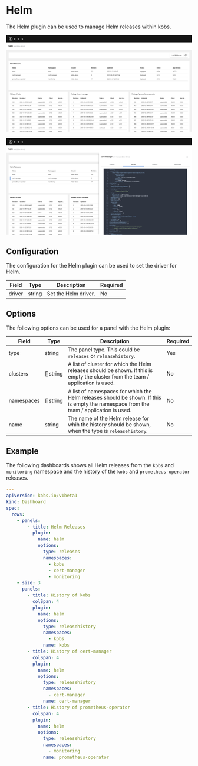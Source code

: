 # Helm

The Helm plugin can be used to manage Helm releases within kobs.

![Dashboard](assets/helm-dashboard.png)

![Details](assets/helm-details.png)

## Configuration

The configuration for the Helm plugin can be used to set the driver for Helm.

| Field | Type | Description | Required |
| ----- | ---- | ----------- | -------- |
| driver | string | Set the Helm driver. | No |

## Options

The following options can be used for a panel with the Helm plugin:

| Field | Type | Description | Required |
| ----- | ---- | ----------- | -------- |
| type | string | The panel type. This could be `releases` or `releasehistory`. | Yes |
| clusters | []string | A list of cluster for which the Helm releases should be shown. If this is empty the cluster from the team / application is used. | No |
| namespaces |[]string | A list of namespaces for which the Helm releases should be shown. If this is empty the namespace from the team / application is used. | No |
| name | string | The name of the Helm release for whih the history should be shown, when the type is `releasehistory`. | No |

## Example

The following dashboards shows all Helm releases from the `kobs` and `monitoring` namespace and the history of the `kobs` and `prometheus-operator` releases.

```yaml
---
apiVersion: kobs.io/v1beta1
kind: Dashboard
spec:
  rows:
    - panels:
        - title: Helm Releases
          plugin:
            name: helm
            options:
              type: releases
              namespaces:
                - kobs
                - cert-manager
                - monitoring
    - size: 3
      panels:
        - title: History of kobs
          colSpan: 4
          plugin:
            name: helm
            options:
              type: releasehistory
              namespaces:
                - kobs
              name: kobs
        - title: History of cert-manager
          colSpan: 4
          plugin:
            name: helm
            options:
              type: releasehistory
              namespaces:
                - cert-manager
              name: cert-manager
        - title: History of prometheus-operator
          colSpan: 4
          plugin:
            name: helm
            options:
              type: releasehistory
              namespaces:
                - monitoring
              name: prometheus-operator
```
